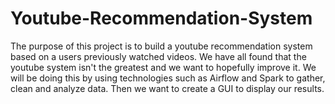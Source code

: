 # Youtube-Recommendation-System
The purpose of this project is to build a youtube recommendation system based on a users previously watched videos. We have all found that the youtube system isn't the greatest and we want to hopefully improve it. We will be doing this by using technologies such as Airflow and Spark to gather, clean and analyze data. Then we want to create a GUI to display our results.
